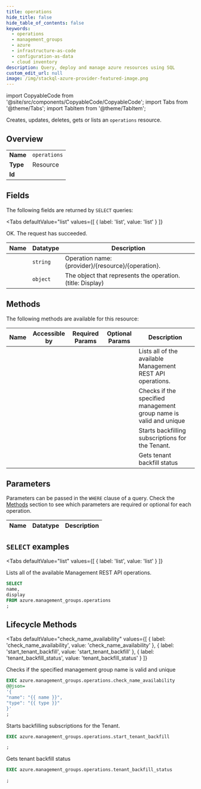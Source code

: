```yaml
--- 
title: operations
hide_title: false
hide_table_of_contents: false
keywords:
  - operations
  - management_groups
  - azure
  - infrastructure-as-code
  - configuration-as-data
  - cloud inventory
description: Query, deploy and manage azure resources using SQL
custom_edit_url: null
image: /img/stackql-azure-provider-featured-image.png
---
```


import CopyableCode from '@site/src/components/CopyableCode/CopyableCode';
import Tabs from '@theme/Tabs';
import TabItem from '@theme/TabItem';

Creates, updates, deletes, gets or lists an <code>operations</code> resource.

## Overview
<table><tbody>
<tr><td><b>Name</b></td><td><code>operations</code></td></tr>
<tr><td><b>Type</b></td><td>Resource</td></tr>
<tr><td><b>Id</b></td><td><CopyableCode code="azure.management_groups.operations" /></td></tr>
</tbody></table>

## Fields

The following fields are returned by `SELECT` queries:

<Tabs
    defaultValue="list"
    values={[
        { label: 'list', value: 'list' }
    ]}
>
<TabItem value="list">

OK. The request has succeeded.

<table>
<thead>
    <tr>
    <th>Name</th>
    <th>Datatype</th>
    <th>Description</th>
    </tr>
</thead>
<tbody>
<tr>
    <td><CopyableCode code="name" /></td>
    <td><code>string</code></td>
    <td>Operation name: &#123;provider&#125;/&#123;resource&#125;/&#123;operation&#125;.</td>
</tr>
<tr>
    <td><CopyableCode code="display" /></td>
    <td><code>object</code></td>
    <td>The object that represents the operation. (title: Display)</td>
</tr>
</tbody>
</table>
</TabItem>
</Tabs>

## Methods

The following methods are available for this resource:

<table>
<thead>
    <tr>
    <th>Name</th>
    <th>Accessible by</th>
    <th>Required Params</th>
    <th>Optional Params</th>
    <th>Description</th>
    </tr>
</thead>
<tbody>
<tr>
    <td><a href="#list"><CopyableCode code="list" /></a></td>
    <td><CopyableCode code="select" /></td>
    <td></td>
    <td></td>
    <td>Lists all of the available Management REST API operations.</td>
</tr>
<tr>
    <td><a href="#check_name_availability"><CopyableCode code="check_name_availability" /></a></td>
    <td><CopyableCode code="exec" /></td>
    <td></td>
    <td></td>
    <td>Checks if the specified management group name is valid and unique</td>
</tr>
<tr>
    <td><a href="#start_tenant_backfill"><CopyableCode code="start_tenant_backfill" /></a></td>
    <td><CopyableCode code="exec" /></td>
    <td></td>
    <td></td>
    <td>Starts backfilling subscriptions for the Tenant.</td>
</tr>
<tr>
    <td><a href="#tenant_backfill_status"><CopyableCode code="tenant_backfill_status" /></a></td>
    <td><CopyableCode code="exec" /></td>
    <td></td>
    <td></td>
    <td>Gets tenant backfill status</td>
</tr>
</tbody>
</table>

## Parameters

Parameters can be passed in the `WHERE` clause of a query. Check the [Methods](#methods) section to see which parameters are required or optional for each operation.

<table>
<thead>
    <tr>
    <th>Name</th>
    <th>Datatype</th>
    <th>Description</th>
    </tr>
</thead>
<tbody>
</tbody>
</table>

## `SELECT` examples

<Tabs
    defaultValue="list"
    values={[
        { label: 'list', value: 'list' }
    ]}
>
<TabItem value="list">

Lists all of the available Management REST API operations.

```sql
SELECT
name,
display
FROM azure.management_groups.operations
;
```
</TabItem>
</Tabs>


## Lifecycle Methods

<Tabs
    defaultValue="check_name_availability"
    values={[
        { label: 'check_name_availability', value: 'check_name_availability' },
        { label: 'start_tenant_backfill', value: 'start_tenant_backfill' },
        { label: 'tenant_backfill_status', value: 'tenant_backfill_status' }
    ]}
>
<TabItem value="check_name_availability">

Checks if the specified management group name is valid and unique

```sql
EXEC azure.management_groups.operations.check_name_availability 
@@json=
'{
"name": "{{ name }}", 
"type": "{{ type }}"
}'
;
```
</TabItem>
<TabItem value="start_tenant_backfill">

Starts backfilling subscriptions for the Tenant.

```sql
EXEC azure.management_groups.operations.start_tenant_backfill 

;
```
</TabItem>
<TabItem value="tenant_backfill_status">

Gets tenant backfill status

```sql
EXEC azure.management_groups.operations.tenant_backfill_status 

;
```
</TabItem>
</Tabs>

